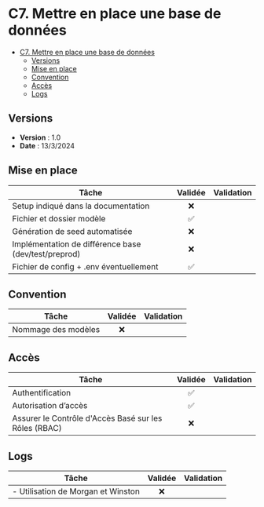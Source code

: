 # C7. Mettre en place une base de données

- [C7. Mettre en place une base de données](#c7-mettre-en-place-une-base-de-données)
  - [Versions](#versions)
  - [Mise en place](#mise-en-place)
  - [Convention](#convention)
  - [Accès](#accès)
  - [Logs](#logs)

## Versions

- **Version** : 1.0
- **Date** : 13/3/2024

## Mise en place

| Tâche                                                        | Validée      | Validation                        |
|--------------------------------------------------------------|:-----------:|------------------------------------|
| Setup indiqué dans la documentation                           |     ❌     |                                    |
| Fichier et dossier modèle                                     |     ✅     |                                    |
| Génération de seed automatisée                                |     ❌     |                                    |
| Implémentation de différence base (dev/test/preprod)          |     ❌     |                                    |
| Fichier de config + .env éventuellement                       |     ✅     |                                    |

## Convention

| Tâche                                                        | Validée      | Validation                        |
|--------------------------------------------------------------|:-----------:|------------------------------------|
| Nommage des modèles                                           |     ❌     |                                    |

## Accès

| Tâche                                                        | Validée      | Validation                        |
|--------------------------------------------------------------|:-----------:|------------------------------------|
| Authentification                                              |     ✅     |                                    |
| Autorisation d’accès                                          |     ✅     |                                    |
| Assurer le Contrôle d'Accès Basé sur les Rôles (RBAC)         |     ❌     |                                    |

## Logs

| Tâche                                                        | Validée      | Validation                        |
|--------------------------------------------------------------|:-----------:|------------------------------------|
| - Utilisation de Morgan et Winston                        |     ❌     |                                    |

